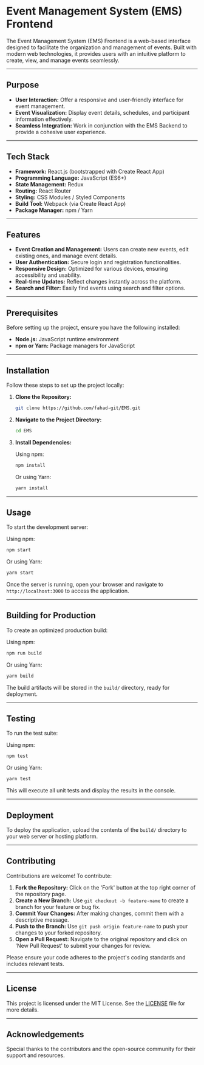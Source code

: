 # Event Management System (EMS) Frontend

The Event Management System (EMS) Frontend is a web-based interface designed to facilitate the organization and management of events. Built with modern web technologies, it provides users with an intuitive platform to create, view, and manage events seamlessly.

---

## Purpose

- **User Interaction:** Offer a responsive and user-friendly interface for event management.
- **Event Visualization:** Display event details, schedules, and participant information effectively.
- **Seamless Integration:** Work in conjunction with the EMS Backend to provide a cohesive user experience.

---

## Tech Stack

- **Framework:** React.js (bootstrapped with Create React App)
- **Programming Language:** JavaScript (ES6+)
- **State Management:** Redux
- **Routing:** React Router
- **Styling:** CSS Modules / Styled Components
- **Build Tool:** Webpack (via Create React App)
- **Package Manager:** npm / Yarn

---

## Features

- **Event Creation and Management:** Users can create new events, edit existing ones, and manage event details.
- **User Authentication:** Secure login and registration functionalities.
- **Responsive Design:** Optimized for various devices, ensuring accessibility and usability.
- **Real-time Updates:** Reflect changes instantly across the platform.
- **Search and Filter:** Easily find events using search and filter options.

---

## Prerequisites

Before setting up the project, ensure you have the following installed:

- **Node.js:** JavaScript runtime environment
- **npm or Yarn:** Package managers for JavaScript

---

## Installation

Follow these steps to set up the project locally:

1. **Clone the Repository:**

   ```bash
   git clone https://github.com/fahad-git/EMS.git
   ```

2. **Navigate to the Project Directory:**

   ```bash
   cd EMS
   ```

3. **Install Dependencies:**

   Using npm:

   ```bash
   npm install
   ```

   Or using Yarn:

   ```bash
   yarn install
   ```

---

## Usage

To start the development server:

Using npm:

```bash
npm start
```

Or using Yarn:

```bash
yarn start
```

Once the server is running, open your browser and navigate to `http://localhost:3000` to access the application.

---

## Building for Production

To create an optimized production build:

Using npm:

```bash
npm run build
```

Or using Yarn:

```bash
yarn build
```

The build artifacts will be stored in the `build/` directory, ready for deployment.

---

## Testing

To run the test suite:

Using npm:

```bash
npm test
```

Or using Yarn:

```bash
yarn test
```

This will execute all unit tests and display the results in the console.

---

## Deployment

To deploy the application, upload the contents of the `build/` directory to your web server or hosting platform.

---

## Contributing

Contributions are welcome! To contribute:

1. **Fork the Repository:** Click on the 'Fork' button at the top right corner of the repository page.
2. **Create a New Branch:** Use `git checkout -b feature-name` to create a branch for your feature or bug fix.
3. **Commit Your Changes:** After making changes, commit them with a descriptive message.
4. **Push to the Branch:** Use `git push origin feature-name` to push your changes to your forked repository.
5. **Open a Pull Request:** Navigate to the original repository and click on 'New Pull Request' to submit your changes for review.

Please ensure your code adheres to the project's coding standards and includes relevant tests.

---

## License

This project is licensed under the MIT License. See the [LICENSE](LICENSE) file for more details.

---

## Acknowledgements

Special thanks to the contributors and the open-source community for their support and resources.

